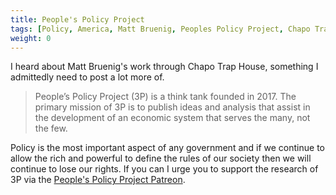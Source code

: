 ```yaml
---
title: People's Policy Project
tags: [Policy, America, Matt Bruenig, Peoples Policy Project, Chapo Trap House]
weight: 0
---
```


I heard about Matt Bruenig's work through Chapo Trap House, something I admittedly need to post a lot more of.

> People’s Policy Project (3P) is a think tank founded in 2017. The primary mission of 3P is to publish ideas and analysis that assist in the development of an economic system that serves the many, not the few.

Policy is the most important aspect of any government and if we continue to allow the rich and powerful to define the rules of our society then we will continue to lose our rights. If you can I urge you to support the research of 3P via the [People's Policy Project Patreon](https://patreon.com/peoplespolicyproject).
